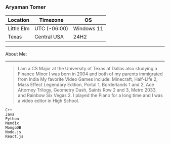 ### Aryaman Tomer

| Location      | Timezone      | OS            |
| ------------- | ------------- | ------------- |
| Little Elm    | UTC (-06:00)  | Windows 11    |
| Texas         | Central USA   | 24H2          |
***
About Me:
***
>I am a CS Major at the University of Texas at Dallas also studying a Finance Minor
>I was born in 2004 and both of my parents immigrated from India
>My favorite Video Games include: Minecraft, Half-Life 2, Mass Effect Legendary Edition, Portal 1, Borderlands 1 and 2, Ace Attorney Trilogy, Geometry Dash, Saints Row 2 and 3, Metro 2033, and Rainbow Six Vegas 2.
>I played the Piano for a long time and I was a video editor in High School.


```
C++
Java
Python
Mendix
MongoDB
Node.js
React.js
```

